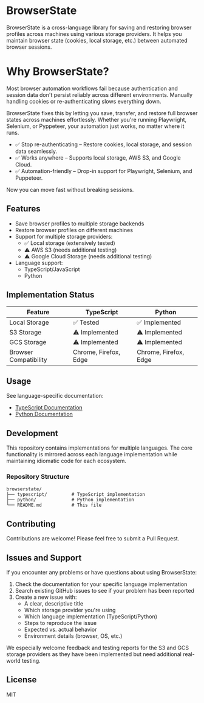# BrowserState

BrowserState is a cross-language library for saving and restoring browser profiles across machines using various storage providers. It helps you maintain browser state (cookies, local storage, etc.) between automated browser sessions.

# Why BrowserState?
Most browser automation workflows fail because authentication and session data don't persist reliably across different environments. Manually handling cookies or re-authenticating slows everything down.

BrowserState fixes this by letting you save, transfer, and restore full browser states across machines effortlessly. Whether you're running Playwright, Selenium, or Pyppeteer, your automation just works, no matter where it runs.

- ✅ Stop re-authenticating – Restore cookies, local storage, and session data seamlessly.
- ✅ Works anywhere – Supports local storage, AWS S3, and Google Cloud.
- ✅ Automation-friendly – Drop-in support for Playwright, Selenium, and Puppeteer.

Now you can move fast without breaking sessions.

## Features

- Save browser profiles to multiple storage backends
- Restore browser profiles on different machines
- Support for multiple storage providers:
  - ✅ Local storage (extensively tested)
  - ⚠️ AWS S3 (needs additional testing)
  - ⚠️ Google Cloud Storage (needs additional testing)
- Language support:
  - TypeScript/JavaScript
  - Python

## Implementation Status

| Feature | TypeScript | Python |
|---------|------------|--------|
| Local Storage | ✅ Tested | ✅ Implemented |
| S3 Storage | ⚠️ Implemented | ⚠️ Implemented |
| GCS Storage | ⚠️ Implemented | ⚠️ Implemented |
| Browser Compatibility | Chrome, Firefox, Edge | Chrome, Firefox, Edge |

## Usage

See language-specific documentation:

- [TypeScript Documentation](typescript/README.md)
- [Python Documentation](python/README.md)

## Development

This repository contains implementations for multiple languages. The core functionality is mirrored across each language implementation while maintaining idiomatic code for each ecosystem.

### Repository Structure

```
browserstate/
├── typescript/         # TypeScript implementation
├── python/             # Python implementation
└── README.md           # This file
```

## Contributing

Contributions are welcome! Please feel free to submit a Pull Request.

## Issues and Support

If you encounter any problems or have questions about using BrowserState:

1. Check the documentation for your specific language implementation
2. Search existing GitHub issues to see if your problem has been reported
3. Create a new issue with:
   - A clear, descriptive title
   - Which storage provider you're using
   - Which language implementation (TypeScript/Python)
   - Steps to reproduce the issue
   - Expected vs. actual behavior
   - Environment details (browser, OS, etc.)

We especially welcome feedback and testing reports for the S3 and GCS storage providers as they have been implemented but need additional real-world testing.

## License

MIT 